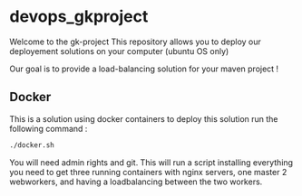 # devops_gkproject
Welcome to the gk-project
This repository allows you to deploy our deployement solutions on your computer (ubuntu OS only)

Our goal is to provide a load-balancing solution for your maven project !

## Docker 
This is a solution using docker containers
to deploy this solution 
run the following command :

```bash
./docker.sh
```

You will need admin rights and git. This will run a script installing everything you need to get three running containers with nginx servers, one master 2 webworkers, and having a loadbalancing between the two workers.